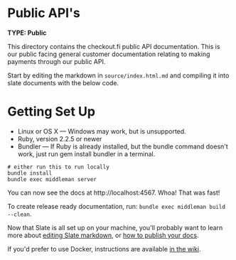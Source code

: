# Public API's

**TYPE: Public**

This directory contains the checkout.fi public API documentation. This is our public facing general customer documentation relating to making payments through our public API.

Start by editing the markdown in `source/index.html.md` and compiling it into slate documents with the below code.


# Getting Set Up

* Linux or OS X — Windows may work, but is unsupported.
* Ruby, version 2.2.5 or newer
* Bundler — If Ruby is already installed, but the bundle command doesn't work, just run gem install bundler in a terminal.

```shell
# either run this to run locally
bundle install
bundle exec middleman server
```

You can now see the docs at http://localhost:4567. Whoa! That was fast!

To create release ready documentation, run: `bundle exec middleman build --clean`.

Now that Slate is all set up on your machine, you'll probably want to learn more about [editing Slate markdown](https://github.com/lord/slate/wiki/Markdown-Syntax), or [how to publish your docs](https://github.com/lord/slate/wiki/Deploying-Slate).

If you'd prefer to use Docker, instructions are available [in the wiki](https://github.com/lord/slate/wiki/Docker).

